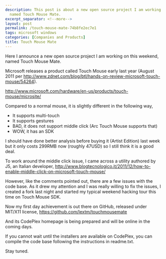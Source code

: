 ```yaml
---
description: This post is about a new open source project I am working on this weekend,
  named Touch Mouse Mate.
excerpt_separator: <!--more-->
layout: post
permalink: /touch-mouse-mate-74b8fe2ec7e1
tags: microsoft windows
categories: [Companies and Products]
title: Touch Mouse Mate
---
```

Here I announce a new open source project I am working on this weekend, named Touch Mouse Mate.
<!--more-->

Microsoft releases a product called Touch Mouse early last year (August 2011 per http://www.zdnet.com/blog/btl/hands-on-review-microsoft-touch-mouse/54264).

http://www.microsoft.com/hardware/en-us/products/touch-mouse/microsite/

Compared to a normal mouse, it is slightly different in the following way,

* It supports multi-touch
* It supports gestures
* BAD, it does not support middle click (Arc Touch Mouse supports that)
* WOW, it has an SDK

I should have done better analysis before buying it (Artist Edition) last week but it only costs 299RMB now (roughly 47USD) so I still think it is a good deal.

To work around the middle click issue, I came across a utility authored by J5, an Italian developer,
http://www.blogtecnologico.it/2011/12/how-to-enable-middle-click-on-microsoft-touch-mouse/

However, like the comments pointed out, there are a few issues with the code base. As it drew my attention and I was really willing to fix the issues, I created a fork last night and started my typical weekend hacking tour this time on Touch Mouse SDK.

Now my first day achievement is out there on GitHub, released under MIT/X11 license,
https://github.com/lextm/touchmousemate

And its CodePlex homepage is being prepared and will be online in the coming days.

If you cannot wait until the installers are available on CodePlex, you can compile the code base following the instructions in readme.txt.

Stay tuned.